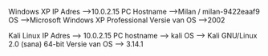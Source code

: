 Windows XP
IP Adres	-->10.0.2.15
PC Hostname	-->Milan / milan-9422eaaf9
OS		-->Microsoft Windows XP Professional
Versie van OS	-->2002

Kali Linux
IP Adres	--> 10.0.2.15
PC hostname	--> kali
OS		--> Kali GNU/Linux 2.0 (sana) 64-bit
Versie van OS	--> 3.14.1

